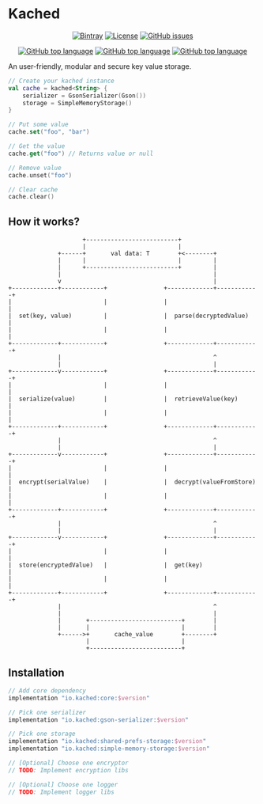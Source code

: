# Kached

<p align="center">
    <a href="https://bintray.com/faogustavo/maven/kached"><img src="https://img.shields.io/badge/dynamic/json.svg?label=latest%20release&url=https%3A%2F%2Fapi.bintray.com%2F%2Fpackages%2Ffaogustavo%2Fmaven%2Fkached%2Fversions%2F_latest&query=name&colorB=0094cd&style=for-the-badge" alt="Bintray"/></a>
    <a href="https://www.apache.org/licenses/LICENSE-2.0.html"><img src="https://img.shields.io/github/license/faogustavo/kached.svg?style=for-the-badge" alt="License"/></a>
    <a href="https://github.com/faogustavo/kached/issues"><img src="https://img.shields.io/github/issues/faogustavo/kached.svg?style=for-the-badge" alt="GitHub issues"/></a>
</p>

<p align="center">
    <a href="/"><img src="https://img.shields.io/badge/Kotlin%20Version-1.4.0-blue?style=for-the-badge&logo=Kotlin" alt="GitHub top language"/></a>
    <a href="/"><img src="https://img.shields.io/github/languages/top/faogustavo/kached.svg?style=for-the-badge&logoColor=white" alt="GitHub top language"/></a>
    <a href="/"><img src="https://img.shields.io/badge/KOTLIN%20MULTIPLATFORM-yes-green?style=for-the-badge" alt="GitHub top language"/></a>
</p>

An user-friendly, modular and secure key value storage.

```kotlin
// Create your kached instance
val cache = kached<String> {
    serializer = GsonSerializer(Gson())
    storage = SimpleMemoryStorage()
}

// Put some value
cache.set("foo", "bar")

// Get the value
cache.get("foo") // Returns value or null

// Remove value
cache.unset("foo")

// Clear cache
cache.clear()
```

## How it works?

```
                     +--------------------------+
                     |                          |
              +------+       val data: T        +<--------+
              |      |                          |         |
              |      +--------------------------+         |
              |                                           |
              v                                           |
+-------------+------------+                +-------------+------------+
|                          |                |                          |
|  set(key, value)         |                |  parse(decryptedValue)   |
|                          |                |                          |
+-------------+------------+                +-------------+------------+
              |                                           ^
              |                                           |
+-------------v------------+                +-------------+------------+
|                          |                |                          |
|  serialize(value)        |                |  retrieveValue(key)      |
|                          |                |                          |
+-------------+------------+                +-------------+------------+
              |                                           ^
              |                                           |
+-------------v------------+                +-------------+------------+
|                          |                |                          |
|  encrypt(serialValue)    |                |  decrypt(valueFromStore) |
|                          |                |                          |
+-------------+------------+                +-------------+------------+
              |                                           ^
              |                                           |
+-------------v------------+                +-------------+------------+
|                          |                |                          |
|  store(encryptedValue)   |                |  get(key)                |
|                          |                |                          |
+-------------+------------+                +-------------+------------+
              |                                           ^
              |                                           |
              |       +--------------------------+        |
              |       |                          |        |
              +------>+       cache_value        +--------+
                      |                          |
                      +--------------------------+

```

## Installation

```groovy
// Add core dependency
implementation "io.kached:core:$version"

// Pick one serializer
implementation "io.kached:gson-serializer:$version"

// Pick one storage
implementation "io.kached:shared-prefs-storage:$version"
implementation "io.kached:simple-memory-storage:$version"

// [Optional] Choose one encryptor
// TODO: Implement encryption libs

// [Optional] Choose one logger
// TODO: Implement logger libs
```
